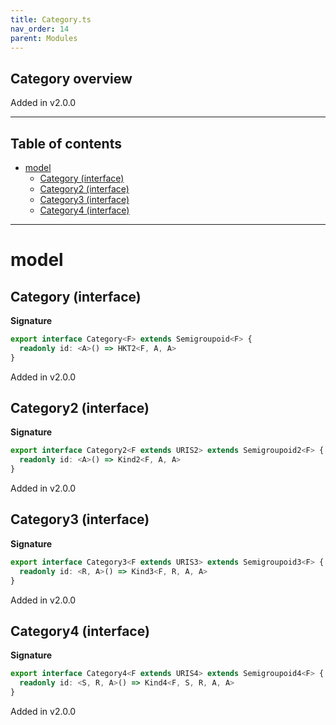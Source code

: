 ```yaml
---
title: Category.ts
nav_order: 14
parent: Modules
---
```


## Category overview

Added in v2.0.0

---

<h2 class="text-delta">Table of contents</h2>

- [model](#model)
  - [Category (interface)](#category-interface)
  - [Category2 (interface)](#category2-interface)
  - [Category3 (interface)](#category3-interface)
  - [Category4 (interface)](#category4-interface)

---

# model

## Category (interface)

**Signature**

```ts
export interface Category<F> extends Semigroupoid<F> {
  readonly id: <A>() => HKT2<F, A, A>
}
```

Added in v2.0.0

## Category2 (interface)

**Signature**

```ts
export interface Category2<F extends URIS2> extends Semigroupoid2<F> {
  readonly id: <A>() => Kind2<F, A, A>
}
```

Added in v2.0.0

## Category3 (interface)

**Signature**

```ts
export interface Category3<F extends URIS3> extends Semigroupoid3<F> {
  readonly id: <R, A>() => Kind3<F, R, A, A>
}
```

Added in v2.0.0

## Category4 (interface)

**Signature**

```ts
export interface Category4<F extends URIS4> extends Semigroupoid4<F> {
  readonly id: <S, R, A>() => Kind4<F, S, R, A, A>
}
```

Added in v2.0.0
